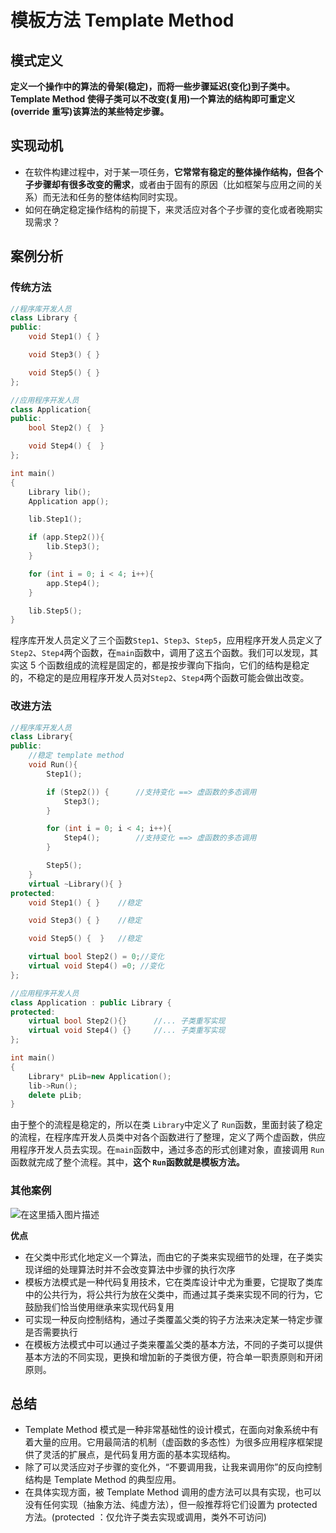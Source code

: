 # 模板方法 Template Method 

## 模式定义

​		**定义一个操作中的算法的骨架(稳定)，而将一些步骤延迟(变化)到子类中。Template Method 使得子类可以不改变(复用)一个算法的结构即可重定义(override 重写)该算法的某些特定步骤。**

## 实现动机

- 在软件构建过程中，对于某一项任务，**它常常有稳定的整体操作结构，但各个子步骤却有很多改变的需求**，或者由于固有的原因（比如框架与应用之间的关系）而无法和任务的整体结构同时实现。
- 如何在确定稳定操作结构的前提下，来灵活应对各个子步骤的变化或者晚期实现需求？

## 案例分析

### 传统方法

```cpp
//程序库开发人员
class Library {
public:
	void Step1() { }

    void Step3() { }

    void Step5() { }
};
```

```cpp
//应用程序开发人员
class Application{
public:
	bool Step2() {  }

    void Step4() {  }
};
```

```cpp
int main()
{
	Library lib();
	Application app();

	lib.Step1();

	if (app.Step2()){
		lib.Step3();
	}

	for (int i = 0; i < 4; i++){
		app.Step4();
	}

	lib.Step5();
}
```

程序库开发人员定义了三个函数`Step1`、`Step3`、`Step5`，应用程序开发人员定义了`Step2`、`Step4`两个函数，在`main`函数中，调用了这五个函数。我们可以发现，其实这 5 个函数组成的流程是固定的，都是按步骤向下指向，它们的结构是稳定的，不稳定的是应用程序开发人员对`Step2`、`Step4`两个函数可能会做出改变。

### 改进方法

```cpp
//程序库开发人员
class Library{
public:
	//稳定 template method
    void Run(){      
        Step1();

        if (Step2()) { 		//支持变化 ==> 虚函数的多态调用
            Step3(); 
        }

        for (int i = 0; i < 4; i++){
            Step4(); 		//支持变化 ==> 虚函数的多态调用
        }

        Step5();
    }
	virtual ~Library(){ }
protected:
	void Step1() { } 	//稳定

	void Step3() { }	//稳定

	void Step5() {  }	//稳定

	virtual bool Step2() = 0;//变化
	virtual void Step4() =0; //变化
};
```

```cpp
//应用程序开发人员
class Application : public Library {
protected:
	virtual bool Step2(){}		//... 子类重写实现
    virtual void Step4() {}		//... 子类重写实现		
};
```

```cpp
int main()
{
    Library* pLib=new Application();
	lib->Run();
	delete pLib;
}
```

由于整个的流程是稳定的，所以在类 `Library`中定义了 `Run`函数，里面封装了稳定的流程，在程序库开发人员类中对各个函数进行了整理，定义了两个虚函数，供应用程序开发人员去实现。在`main`函数中，通过多态的形式创建对象，直接调用 `Run`函数就完成了整个流程。其中，**这个 `Run`函数就是模板方法。**

### 其他案例

![在这里插入图片描述](https://img-blog.csdnimg.cn/20210625111329313.png?x-oss-process=image/watermark,type_ZmFuZ3poZW5naGVpdGk,shadow_10,text_aHR0cHM6Ly9ibG9nLmNzZG4ubmV0L3dlaXhpbl80NTg2NzM4Mg==,size_16,color_FFFFFF,t_70)

**优点**
- 在父类中形式化地定义一个算法，而由它的子类来实现细节的处理，在子类实现详细的处理算法时并不会改变算法中步骤的执行次序
- 模板方法模式是一种代码复用技术，它在类库设计中尤为重要，它提取了类库中的公共行为，将公共行为放在父类中，而通过其子类来实现不同的行为，它鼓励我们恰当使用继承来实现代码复用
- 可实现一种反向控制结构，通过子类覆盖父类的钩子方法来决定某一特定步骤是否需要执行
- 在模板方法模式中可以通过子类来覆盖父类的基本方法，不同的子类可以提供基本方法的不同实现，更换和增加新的子类很方便，符合单一职责原则和开闭原则。

## 总结

- Template Method 模式是一种非常基础性的设计模式，在面向对象系统中有着大量的应用。它用最简洁的机制（虚函数的多态性）为很多应用程序框架提供了灵活的扩展点，是代码复用方面的基本实现结构。
- 除了可以灵活应对子步骤的变化外，“不要调用我，让我来调用你”的反向控制结构是 Template Method 的典型应用。
- 在具体实现方面，被 Template Method 调用的虚方法可以具有实现，也可以没有任何实现（抽象方法、纯虚方法），但一般推荐将它们设置为 protected 方法。(protected ：仅允许子类去实现或调用，类外不可访问)
